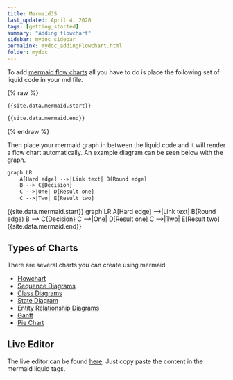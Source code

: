 ```yaml
---
title: MermaidJS
last_updated: April 4, 2020
tags: [getting_started]
summary: "Adding flowchart"
sidebar: mydoc_sidebar
permalink: mydoc_addingFlowchart.html
folder: mydoc
---
```


To add [mermaid flow charts](https://mermaid-js.github.io/mermaid/#/flowchart) all you have to do is place the following set of liquid code in your md file.

{% raw %}
```markdown
{{site.data.mermaid.start}}

{{site.data.mermaid.end}}
```
{% endraw %}

Then place your mermaid graph in between the liquid code and it will render a flow chart automatically.  An example diagram can be seen below with the graph.

```html
graph LR
    A[Hard edge] -->|Link text| B(Round edge)
    B --> C{Decision}
    C -->|One| D[Result one]
    C -->|Two| E[Result two]
```

{{site.data.mermaid.start}}
graph LR
    A[Hard edge] -->|Link text| B(Round edge)
    B --> C{Decision}
    C -->|One| D[Result one]
    C -->|Two| E[Result two]
{{site.data.mermaid.end}}

## Types of Charts
There are several charts you can create using mermaid.
- [Flowchart](https://mermaid-js.github.io/mermaid/#/flowchart)
- [Sequence Diagrams](https://mermaid-js.github.io/mermaid/#/sequenceDiagram)
- [Class Diagrams](https://mermaid-js.github.io/mermaid/#/classDiagram)
- [State Diagram](https://mermaid-js.github.io/mermaid/#/stateDiagram)
- [Entity Relationship Diagrams](https://mermaid-js.github.io/mermaid/#/entityRelationshipDiagram)
- [Gantt](https://mermaid-js.github.io/mermaid/#/gantt)
- [Pie Chart](https://mermaid-js.github.io/mermaid/#/pie)

## Live Editor
The live editor can be found [here](https://mermaid-js.github.io/mermaid-live-editor/).  Just copy paste the content in the mermaid liquid tags.

